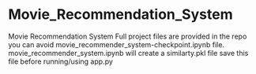 # Movie_Recommendation_System 
Movie Recommendation System Full project files are provided in the repo you can avoid movie_recommender_system-checkpoint.ipynb file. <br />
movie_recommender_system.ipynb will create a similarty.pkl file save this file before running/using app.py
